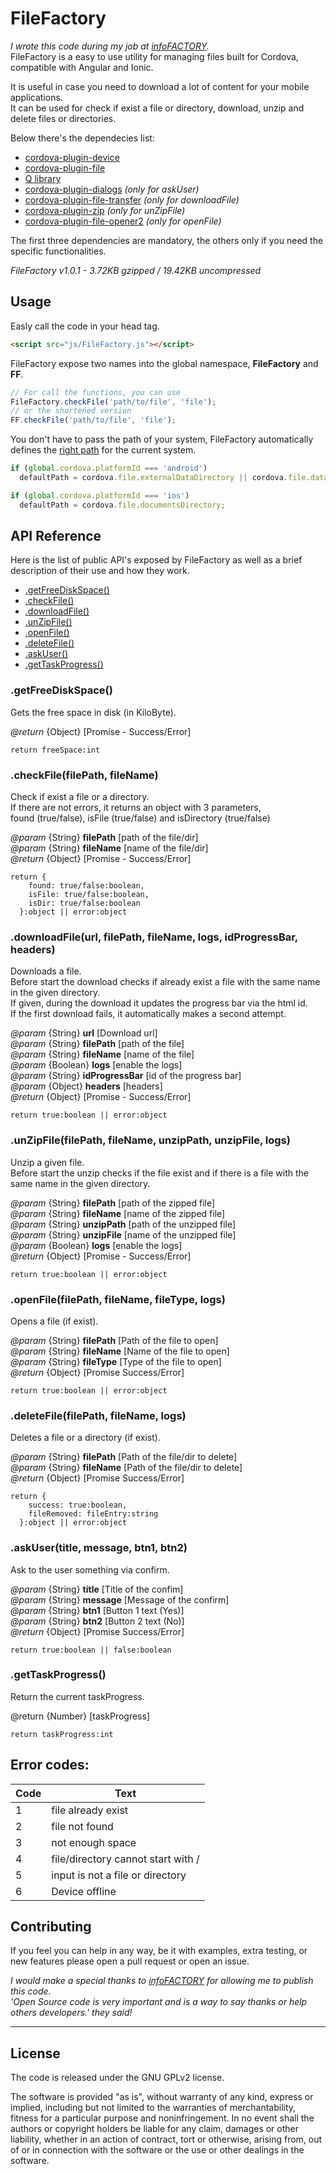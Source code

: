 # FileFactory

*I wrote this code during my job at [infoFACTORY](http://www.infofactory.it/en/).*  
FileFactory is a easy to use utility for managing files built for Cordova, compatible with Angular and Ionic.

It is useful in case you need to download a lot of content for your mobile applications.  
It can be used for check if exist a file or directory, download, unzip and delete files or directories.

Below there's the dependecies list:
- [cordova-plugin-device](http://docs.phonegap.com/en/edge/cordova_device_device.md.html)
- [cordova-plugin-file](https://github.com/apache/cordova-plugin-file)
- [Q library](https://github.com/kriskowal/q)
- [cordova-plugin-dialogs](https://github.com/apache/cordova-plugin-dialogs) *(only for askUser)*
- [cordova-plugin-file-transfer](https://github.com/apache/cordova-plugin-file-transfer) *(only for downloadFile)*
- [cordova-plugin-zip](https://github.com/MobileChromeApps/cordova-plugin-zip) *(only for unZipFile)*
- [cordova-plugin-file-opener2](https://github.com/pwlin/cordova-plugin-file-opener2) *(only for openFile)*

The first three dependencies are mandatory, the others only if you need the specific functionalities.

*FileFactory v1.0.1 - 3.72KB gzipped / 19.42KB uncompressed*

## Usage
Easly call the code in your head tag.
```html
<script src="js/FileFactory.js"></script>
```
FileFactory expose two names into the global namespace, **FileFactory** and **FF**.  
```Javascript
// For call the functions, you can use
FileFactory.checkFile('path/to/file', 'file');
// or the shortened version
FF.checkFile('path/to/file', 'file');
```
You don't have to pass the path of your system, FileFactory automatically defines the [right path](https://github.com/apache/cordova-plugin-file) for the current system.
```Javascript
if (global.cordova.platformId === 'android')
  defaultPath = cordova.file.externalDataDirectory || cordova.file.dataDirectory;

if (global.cordova.platformId === 'ios')
  defaultPath = cordova.file.documentsDirectory;
```

## API Reference  
Here is the list of public API's exposed by FileFactory as well as a brief description of their use and how they work.

- <a href="#getFreeDiskSpace">.getFreeDiskSpace()</a>
- <a href="#checkFile">.checkFile()</a>
- <a href="#downloadFile">.downloadFile()</a>
- <a href="#unZipFile">.unZipFile()</a>
- <a href="#openFile">.openFile()</a>
- <a href="#deleteFile">.deleteFile()</a>
- <a href="#askUser">.askUser()</a>
- <a href="#getTaskProgress">.getTaskProgress()</a>

<a name="getFreeDiskSpace"></a>
### .getFreeDiskSpace()  
Gets the free space in disk (in KiloByte).

*@return* {Object} [Promise - Success/Error]  
```
return freeSpace:int
```

<a name="checkFile"></a>
### .checkFile(filePath, fileName)  
Check if exist a file or a directory.  
If there are not errors, it returns an object with 3 parameters,  
found (true/false), isFile (true/false) and isDirectory (true/false)

*@param*  {String} **filePath** [path of the file/dir]  
*@param*  {String} **fileName** [name of the file/dir]  
*@return* {Object}          [Promise - Success/Error]  
```
return {  
    found: true/false:boolean,  
    isFile: true/false:boolean,  
    isDir: true/false:boolean  
  }:object || error:object
```

<a name="downloadFile"></a>
### .downloadFile(url, filePath, fileName, logs, idProgressBar, headers)  
Downloads a file.  
Before start the download checks if already exist a file with the same name in the given directory.  
If given, during the download it updates the progress bar via the html id.  
If the first download fails, it automatically makes a second attempt.

*@param*  {String} **url**           [Download url]  
*@param*  {String} **filePath**      [path of the file]  
*@param*  {String} **fileName**      [name of the file]  
*@param*  {Boolean} **logs**         [enable the logs]  
*@param*  {String} **idProgressBar** [id of the progress bar]  
*@param*  {Object} **headers** [headers]  
*@return* {Object}               [Promise - Success/Error]  
```
return true:boolean || error:object
```

<a name="unZipFile"></a>
### .unZipFile(filePath, fileName, unzipPath, unzipFile, logs)  
Unzip a given file.  
Before start the unzip checks if the file exist and if there is a file with the same name in the given directory.

*@param*  {String} **filePath**  [path of the zipped file]  
*@param*  {String} **fileName**  [name of the zipped file]  
*@param*  {String} **unzipPath** [path of the unzipped file]  
*@param*  {String} **unzipFile** [name of the unzipped file]  
*@param*  {Boolean} **logs**    [enable the logs]  
*@return* {Object}           [Promise - Success/Error]  
```
return true:boolean || error:object
```

<a name="openFile"></a>
### .openFile(filePath, fileName, fileType, logs)  
Opens a file (if exist).

*@param*  {String} **filePath**   [Path of the file to open]  
*@param*  {String} **fileName**   [Name of the file to open]  
*@param*  {String} **fileType**   [Type of the file to open]  
*@return* {Object}            [Promise Success/Error]  
```
return true:boolean || error:object
```

<a name="deleteFile"></a>
### .deleteFile(filePath, fileName, logs)  
Deletes a file or a directory (if exist).

*@param*  {String} **filePath**   [Path of the file/dir to delete]  
*@param*  {String} **fileName**   [Path of the file/dir to delete]  
*@return* {Object}            [Promise Success/Error]  
```
return {
    success: true:boolean,
    fileRemoved: fileEntry:string
  }:object || error:object
  ```

<a name="askUser"></a>
### .askUser(title, message, btn1, btn2)  
Ask to the user something via confirm.

*@param*  {String} **title**   [Title of the confim]  
*@param*  {String} **message** [Message of the confirm]  
*@param*  {String} **btn1**    [Button 1 text (Yes)]  
*@param*  {String} **btn2**    [Button 2 text (No)]  
*@return* {Object}         [Promise Success/Error]  
```
return true:boolean || false:boolean
```

<a name="getTaskProgress"></a>
### .getTaskProgress()  
Return the current taskProgress.

@return {Number} [taskProgress]
```
return taskProgress:int
```  

## Error codes:
| Code        | Text         |
| ------------- |-------------|
| 1 | file already exist |
| 2 | file not found |
| 3 | not enough space |
| 4 | file/directory cannot start with / |
| 5 | input is not a file or directory |
| 6 | Device offline |


## Contributing  
If you feel you can help in any way, be it with examples, extra testing, or new features please open a pull request or open an issue.

*I would make a special thanks to [infoFACTORY](http://www.infofactory.it/en/) for allowing me to publish this code.  
'Open Source code is very important and is a way to say thanks or help others developers.' they said!*
______________________________________________________________________________________________________________________
## License
The code is released under the GNU GPLv2 license.

The software is provided "as is", without warranty of any kind, express or implied, including but not limited to the warranties of merchantability, fitness for a particular purpose and noninfringement. In no event shall the authors or copyright holders be liable for any claim, damages or other liability, whether in an action of contract, tort or otherwise, arising from, out of or in connection with the software or the use or other dealings in the software.
